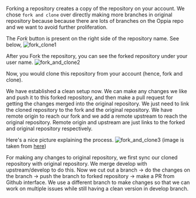Forking a repository creates a copy of the repository on your account. We chose `fork and clone` over directly making more branches in original repository because because there are lots of branches on the Oppia repo and we want to avoid further proliferation.

The _Fork_ button is present on the right side of the repository name. See below,
![fork_clone1](https://user-images.githubusercontent.com/9693472/41194532-1ed7cbc6-6c3a-11e8-9270-92aba3ff4c56.png)

After you Fork the repository, you can see the forked repository under your user name.
![fork_and_clone2](https://user-images.githubusercontent.com/9693472/41194553-98f951ea-6c3a-11e8-8c7f-e41cce3be9d7.png)

Now, you would clone this repository from your account (hence, fork and clone). 

We have established a clean setup now. We can make any changes we like and push it to this forked repository, and then make a pull request for getting the changes merged into the original repository. We just need to link the cloned repository to the fork and the original repository. We have remote origin to reach our fork and we add a remote upstream to reach the original repository. Remote origin and upstream are just links to the forked and original repository respectively.

Here's a nice picture explaining the process. 
![fork_and_clone3](https://user-images.githubusercontent.com/9693472/41194624-35b0dc8c-6c3c-11e8-9223-fa1a6f3cb887.png)
(image is taken from [here](https://github.com/Rafase282/My-FreeCodeCamp-Code/wiki/Lesson-Save-your-Code-Revisions-Forever-with-Git))

For making any changes to original repository,
 we first sync our cloned repository with original repository. We merge develop with upstream/develop to do this. Now we cut out a branch -> do the changes on the branch -> push the branch to forked repository -> make a PR from Github interface. We use a different branch to make changes so that we can work on multiple issues while still having a clean version in develop branch.